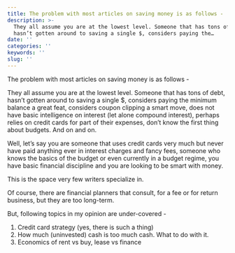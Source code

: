 ```yaml
---
title: The problem with most articles on saving money is as follows -
description: >-
  They all assume you are at the lowest level. Someone that has tons of debt,
  hasn’t gotten around to saving a single $, considers paying the…
date: ''
categories: ''
keywords: ''
slug: ''
---
```


The problem with most articles on saving money is as follows -

They all assume you are at the lowest level. Someone that has tons of debt, hasn’t gotten around to saving a single $, considers paying the minimum balance a great feat, considers coupon clipping a smart move, does not have basic intelligence on interest (let alone compound interest), perhaps relies on credit cards for part of their expenses, don’t know the first thing about budgets. And on and on. 

Well, let’s say you are someone that uses credit cards very much but never have paid anything ever in interest charges and fancy fees, someone who knows the basics of the budget or even currently in a budget regime, you have basic financial discipline and you are looking to be smart with money. 

This is the space very few writers specialize in. 

Of course, there are financial planners that consult, for a fee or for return business, but they are too long-term. 

But, following topics in my opinion are under-covered -

1.  Credit card strategy (yes, there is such a thing) 
2.  How much (uninvested) cash is too much cash. What to do with it.
3.  Economics of rent vs buy, lease vs finance